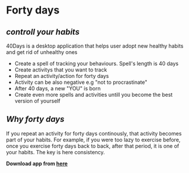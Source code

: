 # Forty days

## _controll your habits_

40Days is a desktop application that helps user adopt new healthy habits and get rid of unhealthy ones

- Create a spell of tracking your behaviours. Spell's length is 40 days
- Create activitys that you want to track
- Repeat an activity/action for forty days
- Activity can be also negative e.g "not to procrastinate"
- After 40 days, a new "YOU" is born
- Create even more spells and activities untill you become the best version of yourself

## _Why forty days_

If you repeat an activity for forty days continously, that activity becomes part of your habits. For example, if you were too lazy to exercise before, once you exercise forty days back to back, after that period, it is one of your habits. The key is here consistency.

**Download app from [here](https://yahyasalimi.com)**

